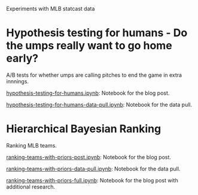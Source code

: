 Experiments with MLB statcast data

# Hypothesis testing for humans - Do the umps really want to go home early?

A/B tests for whether umps are calling pitches to end the game in extra innnings.

[hypothesis-testing-for-humans.ipynb](hypothesis-testing-for-humans.ipynb): Notebook for the blog post.

[hypothesis-testing-for-humans-data-pull.ipynb](hypothesis-testing-for-humans-data-pull.ipynb): Notebook for the data pull.

# Hierarchical Bayesian Ranking

Ranking MLB teams.

[ranking-teams-with-priors-post.ipynb](ranking-teams-with-priors-post.ipynb): Notebook for the blog post.

[ranking-teams-with-priors-data-pull.ipynb](ranking-teams-with-priors-data-pull.ipynb): Notebook for the data pull.

[ranking-teams-with-priors-full.ipynb](ranking-teams-with-priors-full.ipynb): Notebook for the blog post with additional research.
